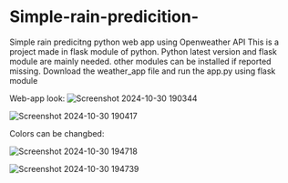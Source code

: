 # Simple-rain-predicition-
Simple rain predicitng python web app using Openweather API
This is a project made in flask module of python.
Python latest version and flask module are mainly needed.
other modules can be installed if reported missing.
Download the weather_app file and run the app.py using flask module

Web-app look:
![Screenshot 2024-10-30 190344](https://github.com/user-attachments/assets/df799258-7faf-4e9e-a3ba-fa6c8bbfbb65)


![Screenshot 2024-10-30 190417](https://github.com/user-attachments/assets/8680ae3f-5574-4f71-953d-99c660e5d080)

Colors can be changbed:

![Screenshot 2024-10-30 194718](https://github.com/user-attachments/assets/ec93d879-bf7f-41ff-a3d1-8a346951cdcf)


![Screenshot 2024-10-30 194739](https://github.com/user-attachments/assets/515cf363-a9c6-430e-b602-7bce74fcef64)


